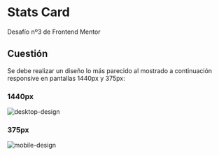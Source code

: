 # Stats Card
Desafío nº3 de Frontend Mentor

## Cuestión
Se debe realizar un diseño lo más parecido al mostrado a continuación responsive en pantallas 1440px y 375px:

### 1440px
![desktop-design](https://user-images.githubusercontent.com/16647012/158021247-0e290a62-8b32-4833-bbaa-3434c9f60916.jpg)

### 375px
![mobile-design](https://user-images.githubusercontent.com/16647012/158021251-909ebc17-967b-4fce-be94-11b0e8116054.jpg)
